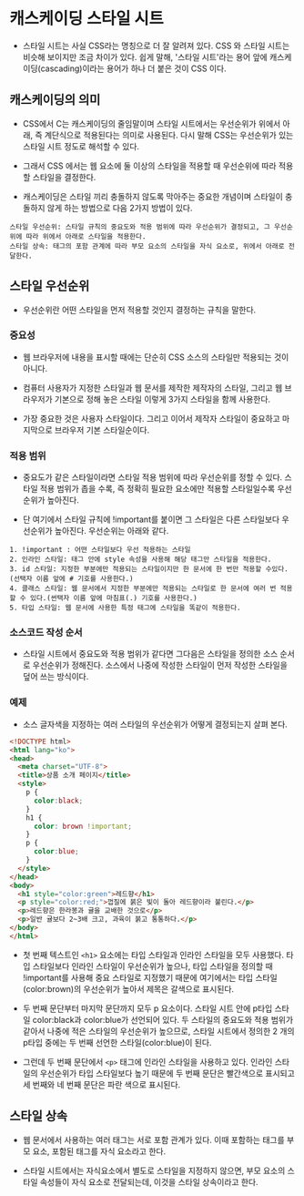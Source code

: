 # 캐스케이딩 스타일 시트

* 스타일 시트는 사실 CSS라는 명칭으로 더 잘 알려져 있다. CSS 와 스타일 시트는 비슷해 보이지만 조금 차이가 있다. 쉽게 말해, '스타일 시트'라는 용어 앞에 캐스케이딩(cascading)이라는 용어가 하나 더 붙은 것이 CSS 이다.

## 캐스케이딩의 의미

* CSS에서 C는 캐스케이딩의 줄임말이며 스타일 시트에서는 우선순위가 위에서 아래, 즉 계단식으로 적용된다는 의미로 사용된다. 다시 말해 CSS는 우선순위가 있는 스타일 시트 정도로 해석할 수 있다.

* 그래서 CSS 에서는 웹 요소에 둘 이상의 스타일을 적용할 때 우선순위에 따라 적용할 스타일을 결정한다. 

* 캐스케이딩은 스타일 끼리 충돌하지 않도록 막아주는 중요한 개념이며 스타일이 충돌하지 않게 하는 방법으로 다음 2가지 방법이 있다.

```
스타일 우선순위: 스타일 규칙의 중요도와 적용 범위에 따라 우선순위가 결정되고, 그 우선순위에 따라 위에서 아래로 스타일을 적용한다.
스타일 상속: 태그의 포함 관계에 따라 부모 요소의 스타일을 자식 요소로, 위에서 아래로 전달한다.
```

## 스타일 우선순위

* 우선순위란 어떤 스타일을 먼저 적용할 것인지 결정하는 규칙을 말한다.

### 중요성

* 웹 브라우저에 내용을 표시할 때에는 단순히 CSS 소스의 스타일만 적용되는 것이 아니다.

* 컴퓨터 사용자가 지정한 스타일과 웹 문서를 제작한 제작자의 스타일, 그리고 웹 브라우저가 기본으로 정해 놓은 스타일 이렇게 3가지 스타일을 함께 사용한다.

* 가장 중요한 것은 사용자 스타일이다. 그리고 이어서 제작자 스타일이 중요하고 마지막으로 브라우저 기본 스타일순이다.

### 적용 범위

* 중요도가 같은 스타일이라면 스타일 적용 범위에 따라 우선순위를 정할 수 있다. 스타일 적용 범위가 좁을 수록, 즉 정확히 필요한 요소에만 적용할 스타일일수록 우선순위가 높아진다.

* 단 여기에서 스타일 규칙에 !important를 붙이면 그 스타일은 다른 스타일보다 우선순위가 높아진다. 우선순위는 아래와 같다.

```
1. !important : 어떤 스타일보다 우선 적용하는 스타일
2. 인라인 스타일: 태그 안에 style 속성을 사용해 해당 태그만 스타일을 적용한다.
3. id 스타일: 지정한 부분에만 적용되는 스타일이지만 한 문서에 한 번만 적용할 수있다.(선택자 이름 앞에 # 기호를 사용한다.)
4. 클래스 스타일: 웹 문서에서 지정한 부분에만 적용되는 스타일로 한 문서에 여러 번 적용할 수 있다.(썬택자 이름 앞에 마침표(.) 기호를 사용한다.)
5. 타입 스타일: 웹 문서에 사용한 특정 태그에 스타일을 똑같이 적용한다.
```

### 소스코드 작성 순서

* 스타일 시트에서 중요도와 적용 범위가 같다면 그다음은 스타일을 정의한 소스 순서로 우선순위가 정해진다. 소스에서 나중에 작성한 스타일이 먼저 작성한 스타일을 덮어 쓰는 방식이다.

### 예제

* 소스 글자색을 지정하는 여러 스타일의 우선순위가 어떻게 결정되는지 살펴 본다.

```html
<!DOCTYPE html>
<html lang="ko">
<head>
  <meta charset="UTF-8">
  <title>상품 소개 페이지</title>
  <style>
    p {
      color:black;
    } 
    h1 {
      color: brown !important;
    } 
    p {
      color:blue;
    }
  </style>
</head>
<body>
  <h1 style="color:green">레드향</h1>
  <p style="color:red;">껍질에 붉은 빛이 돌아 레드향이라 불린다.</p>
  <p>레드향은 한라봉과 귤을 교배한 것으로</p>
  <p>일반 귤보다 2~3배 크고, 과육이 붉고 통통하다.</p>    
</body>
</html> 
```

* 첫 번째 텍스트인 ```<h1>``` 요소에는 타입 스타일과 인라인 스타일을 모두 사용했다. 타입 스타일보다 인라인 스타일이 우선순위가 높으나, 타입 스타일을 정의할 때 !important를 사용해 중요 스타일로 지정했기 때문에 여기에서는 타입 스타일(color:brown)의 우선순위가 높아서 제목은 갈색으로 표시된다.

* 두 번째 문단부터 마지막 문단까지 모두 p 요소이다. 스타일 시트 안에 p타입 스타일 color:black과 color:blue가 선언되어 있다. 두 스타일의 중요도와 적용 범위가 같아서 나중에 적은 스타일의 우선순위가 높으므로, 스타일 시트에서 정의한 2 개의 p타입 중에는 두 번째 선언한 스타일(color:blue)이 된다.

* 그런데 두 번째 문단에서 ```<p>``` 태그에 인라인 스타일을 사용하고 있다. 인라인 스타일의 우선순위가 타입 스타일보다 높기 때문에 두 번째 문단은 빨간색으로 표시되고 세 번째와 네 번째 문단은 파란 색으로 표시된다. 

## 스타일 상속

* 웹 문서에서 사용하는 여러 태그는 서로 포함 관계가 있다. 이때 포함하는 태그를 부모 요소, 포함된 태그를 자식 요소라고 한다.

* 스타일 시트에서는 자식요소에서 별도로 스타일을 지정하지 않으면, 부모 요소의 스타일 속성들이 자식 요소로 전달되는데, 이것을 스타일 상속이라고 한다.
